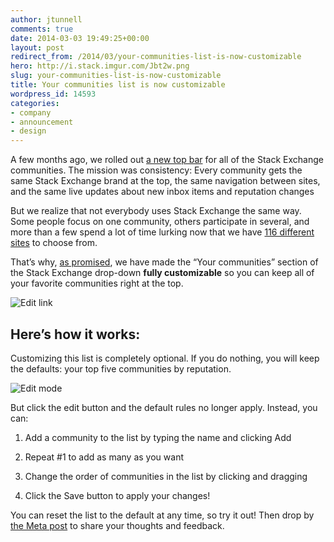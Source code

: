 ```yaml
---
author: jtunnell
comments: true
date: 2014-03-03 19:49:25+00:00
layout: post
redirect_from: /2014/03/your-communities-list-is-now-customizable
hero: http://i.stack.imgur.com/Jbt2w.png
slug: your-communities-list-is-now-customizable
title: Your communities list is now customizable
wordpress_id: 14593
categories:
- company
- announcement
- design
---
```


A few months ago, we rolled out [a new top bar](http://blog.stackoverflow.com/2013/12/a-new-top-bar-for-stack-exchange/) for all of the Stack Exchange communities. The mission was consistency: Every community gets the same Stack Exchange brand at the top, the same navigation between sites, and the same live updates about new inbox items and reputation changes




But we realize that not everybody uses Stack Exchange the same way. Some people focus on one community, others participate in several, and more than a few spend a lot of time lurking now that we have [116 different sites](http://stackexchange.com/sites) to choose from.




That’s why, [as promised](http://meta.stackoverflow.com/questions/215928/custom-ordering-for-stack-exchange-all-sites-dropdown), we have made the “Your communities” section of the Stack Exchange drop-down **fully customizable** so you can keep all of your favorite communities right at the top.




![Edit link](http://i.stack.imgur.com/Jbt2w.png)




## Here’s how it works:




Customizing this list is completely optional. If you do nothing, you will keep the defaults: your top five communities by reputation.


![Edit mode](http://i.stack.imgur.com/69r4y.png)


But click the edit button and the default rules no longer apply. Instead, you can:




  1. Add a community to the list by typing the name and clicking Add


  2. Repeat #1 to add as many as you want


  3. Change the order of communities in the list by clicking and dragging


  4. Click the Save button to apply your changes!

  



You can reset the list to the default at any time, so try it out! Then drop by [the Meta post](http://meta.stackoverflow.com/questions/215928/custom-ordering-for-stack-exchange-all-sites-dropdown) to share your thoughts and feedback.



